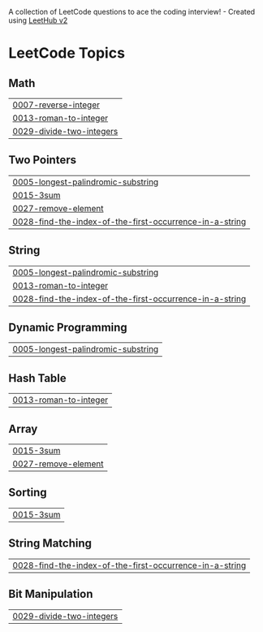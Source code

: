 A collection of LeetCode questions to ace the coding interview! - Created using [LeetHub v2](https://github.com/arunbhardwaj/LeetHub-2.0)
<!---LeetCode Topics Start-->
# LeetCode Topics
## Math
|  |
| ------- |
| [0007-reverse-integer](https://github.com/mamta519github/Leetcode/tree/master/0007-reverse-integer) |
| [0013-roman-to-integer](https://github.com/mamta519github/Leetcode/tree/master/0013-roman-to-integer) |
| [0029-divide-two-integers](https://github.com/mamta519github/Leetcode/tree/master/0029-divide-two-integers) |
## Two Pointers
|  |
| ------- |
| [0005-longest-palindromic-substring](https://github.com/mamta519github/Leetcode/tree/master/0005-longest-palindromic-substring) |
| [0015-3sum](https://github.com/mamta519github/Leetcode/tree/master/0015-3sum) |
| [0027-remove-element](https://github.com/mamta519github/Leetcode/tree/master/0027-remove-element) |
| [0028-find-the-index-of-the-first-occurrence-in-a-string](https://github.com/mamta519github/Leetcode/tree/master/0028-find-the-index-of-the-first-occurrence-in-a-string) |
## String
|  |
| ------- |
| [0005-longest-palindromic-substring](https://github.com/mamta519github/Leetcode/tree/master/0005-longest-palindromic-substring) |
| [0013-roman-to-integer](https://github.com/mamta519github/Leetcode/tree/master/0013-roman-to-integer) |
| [0028-find-the-index-of-the-first-occurrence-in-a-string](https://github.com/mamta519github/Leetcode/tree/master/0028-find-the-index-of-the-first-occurrence-in-a-string) |
## Dynamic Programming
|  |
| ------- |
| [0005-longest-palindromic-substring](https://github.com/mamta519github/Leetcode/tree/master/0005-longest-palindromic-substring) |
## Hash Table
|  |
| ------- |
| [0013-roman-to-integer](https://github.com/mamta519github/Leetcode/tree/master/0013-roman-to-integer) |
## Array
|  |
| ------- |
| [0015-3sum](https://github.com/mamta519github/Leetcode/tree/master/0015-3sum) |
| [0027-remove-element](https://github.com/mamta519github/Leetcode/tree/master/0027-remove-element) |
## Sorting
|  |
| ------- |
| [0015-3sum](https://github.com/mamta519github/Leetcode/tree/master/0015-3sum) |
## String Matching
|  |
| ------- |
| [0028-find-the-index-of-the-first-occurrence-in-a-string](https://github.com/mamta519github/Leetcode/tree/master/0028-find-the-index-of-the-first-occurrence-in-a-string) |
## Bit Manipulation
|  |
| ------- |
| [0029-divide-two-integers](https://github.com/mamta519github/Leetcode/tree/master/0029-divide-two-integers) |
<!---LeetCode Topics End-->